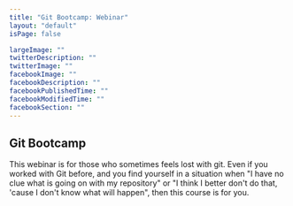 ```yaml
---
title: "Git Bootcamp: Webinar"
layout: "default"
isPage: false

largeImage: ""
twitterDescription: ""
twitterImage: ""
facebookImage: ""
facebookDescription: ""
facebookPublishedTime: ""
facebookModifiedTime: ""
facebookSection: ""
---
```


Git Bootcamp
--------

This webinar is for those who sometimes feels lost with git. Even if you worked with Git before, and you find yourself in a situation when "I have no clue what is going on with my repository" or "I think I better don't do that, 'cause I don't know what will happen", then this course is for you.